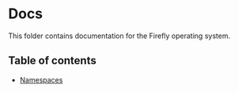# Docs

This folder contains documentation for the Firefly operating system.

## Table of contents

- [Namespaces](namespaces.md)
